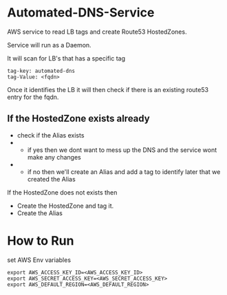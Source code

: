 # Automated-DNS-Service
AWS service to read LB tags and create Route53 HostedZones.

Service will run as a Daemon.

It will scan for LB's that has a specific tag

```
tag-key: automated-dns
tag-Value: <fqdn>
```

Once it identifies the LB it will then check if there is an existing route53 entry for the fqdn.

## If the HostedZone exists already
  - check if the Alias exists
  - - if yes then we dont want to mess up the DNS and the service wont make any changes
  - - if no then we'll create an Alias and add a tag to identify later that we created the Alias

If the HostedZone does not exists then
- Create the HostedZone and tag it.
- Create the Alias

# How to Run 

set AWS Env variables

```
export AWS_ACCESS_KEY_ID=<AWS_ACCESS_KEY_ID>
export AWS_SECRET_ACCESS_KEY=<AWS_SECRET_ACCESS_KEY>
export AWS_DEFAULT_REGION=<AWS_DEFAULT_REGION>
```